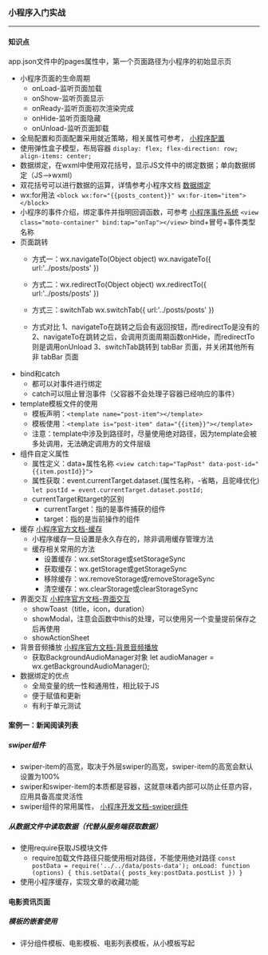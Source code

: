 ### 小程序入门实战

-----

#### 知识点

app.json文件中的pages属性中，第一个页面路径为小程序的初始显示页
- 小程序页面的生命周期
    - onLoad-监听页面加载
    - onShow-监听页面显示
    - onReady-监听页面初次渲染完成
    - onHide-监听页面隐藏
    - onUnload-监听页面卸载
- 全局配置和页面配置采用就近策略，相关属性可参考， [小程序配置](https://developers.weixin.qq.com/miniprogram/dev/reference/configuration/page.html)
- 使用弹性盒子模型，布局容器
`
    display: flex;
    flex-direction: row;
    align-items: center;
    `
- 数据绑定，在wxml中使用双花括号，显示JS文件中的绑定数据；单向数据绑定（JS-->wxml）
- 双花括号可以进行数据的运算，详情参考小程序文档 [数据绑定](https://developers.weixin.qq.com/miniprogram/dev/reference/wxml/data.html)
- wx:for用法
`<block wx:for="{{posts_content}}" wx:for-item="item"></block>`
- 小程序的事件介绍，绑定事件并指明回调函数，可参考 [小程序事件系统](https://developers.weixin.qq.com/miniprogram/dev/framework/view/wxml/event.html)
`<view class="moto-container" bind:tap="onTap"></view>`
bind+冒号+事件类型名称
- 页面跳转
    - 方式一：wx.navigateTo(Object object)
        wx.navigateTo({
            url:'../posts/posts'
        })
    - 方式二：wx.redirectTo(Object object)
    wx.redirectTo({
            url:'../posts/posts'
        })
    - 方式三：switchTab
    wx.switchTab({
            url:'../posts/posts'
        })
        
    - 方式对比
        1、navigateTo在跳转之后会有返回按钮，而redirectTo是没有的
        2、navigateTo在跳转之后，会调用页面周期函数onHide，而redirectTo则是调用onUnload
        3、switchTab跳转到 tabBar 页面，并关闭其他所有非 tabBar 页面
- bind和catch
    - 都可以对事件进行绑定
    - catch可以阻止冒泡事件（父容器不会处理子容器已经响应的事件）
- template模板文件的使用
    - 模板声明：`<template name="post-item"></template>`
    - 模板使用：`<template is="post-item" data="{{item}}"></template>`
    - 注意：template中涉及到路径时，尽量使用绝对路径，因为template会被多处调用，无法确定调用方的文件层级
- 组件自定义属性
    - 属性定义：data+属性名称
    `<view catch:tap="TapPost" data-post-id="{{item.postId}}">`
    - 属性获取：event.currentTarget.dataset.(属性名称，-省略，且驼峰优化)   
    `let postId = event.currentTarget.dataset.postId;`
    - currentTarget和target的区别
        - currentTarget：指的是事件捕获的组件
        - target：指的是当前操作的组件
- 缓存 [小程序官方文档-缓存](https://developers.weixin.qq.com/miniprogram/dev/api/storage/wx.setStorageSync.html)
    - 小程序缓存一旦设置是永久存在的，除非调用缓存管理方法
    - 缓存相关常用的方法
        - 设置缓存：wx.setStorage或setStorageSync
        - 获取缓存：wx.getStorage或getStorageSync
        - 移除缓存：wx.removeStorage或removeStorageSync
        - 清空缓存：wx.clearStorage或clearStorageSync
- 界面交互 [小程序官方文档-界面交互](https://developers.weixin.qq.com/miniprogram/dev/api/ui/interaction/wx.showModal.html)
    - showToast（title，icon，duration）  
    - showModal，注意会函数中this的处理，可以使用另一个变量提前保存之后再使用
    - showActionSheet
- 背景音频播放 [小程序官方文档-背景音频播放](https://developers.weixin.qq.com/miniprogram/dev/api/media/background-audio/BackgroundAudioManager.html)
    - 获取BackgroundAudioManager对象 let audioManager = wx.getBackgroundAudioManager();
- 数据绑定的优点
    - 全局变量的统一性和通用性，相比较于JS
    - 便于赋值和更新
    - 有利于单元测试        
#### 案例一：新闻阅读列表

##### swiper组件

- swiper-item的高宽，取决于外层swiper的高宽，swiper-item的高宽会默认设置为100% 
- swiper和swiper-item的本质都是容器，这就意味着内部可以防止任意内容，应用具备高度灵活性
- swiper组件的常用属性， [小程序开发文档-swiper组件](https://developers.weixin.qq.com/miniprogram/dev/component/swiper.html)
##### 从数据文件中读取数据（代替从服务端获取数据）

- 使用require获取JS模块文件
    - require加载文件路径只能使用相对路径，不能使用绝对路径
    `const postData = require('../../data/posts-data');
     onLoad: function (options) {
        this.setData({
            posts_key:postData.postList
        })
    }
    `
- 使用小程序缓存，实现文章的收藏功能

#### 电影资讯页面
##### 模板的嵌套使用
    
- 评分组件模板、电影模板、电影列表模板，从小模板写起



